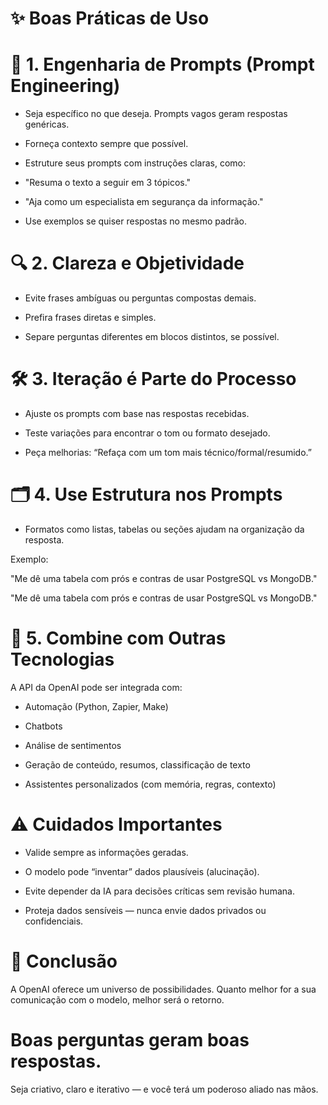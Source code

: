 # ✨ Boas Práticas de Uso

# 🧠 1. Engenharia de Prompts (Prompt Engineering)

* Seja específico no que deseja. Prompts vagos geram respostas genéricas.

* Forneça contexto sempre que possível.

* Estruture seus prompts com instruções claras, como:

* "Resuma o texto a seguir em 3 tópicos."

* "Aja como um especialista em segurança da informação."

* Use exemplos se quiser respostas no mesmo padrão.

# 🔍 2. Clareza e Objetividade

* Evite frases ambíguas ou perguntas compostas demais.

* Prefira frases diretas e simples.

* Separe perguntas diferentes em blocos distintos, se possível.

# 🛠️ 3. Iteração é Parte do Processo

* Ajuste os prompts com base nas respostas recebidas.

* Teste variações para encontrar o tom ou formato desejado.

* Peça melhorias: “Refaça com um tom mais técnico/formal/resumido.”

# 🗂️ 4. Use Estrutura nos Prompts

* Formatos como listas, tabelas ou seções ajudam na organização da resposta.

Exemplo:

"Me dê uma tabela com prós e contras de usar PostgreSQL vs MongoDB."

"Me dê uma tabela com prós e contras de usar PostgreSQL vs MongoDB."

# 🧩 5. Combine com Outras Tecnologias

A API da OpenAI pode ser integrada com:

* Automação (Python, Zapier, Make)

* Chatbots

* Análise de sentimentos

* Geração de conteúdo, resumos, classificação de texto

* Assistentes personalizados (com memória, regras, contexto)

# ⚠️ Cuidados Importantes

* Valide sempre as informações geradas.

* O modelo pode “inventar” dados plausíveis (alucinação).

* Evite depender da IA para decisões críticas sem revisão humana.

* Proteja dados sensíveis — nunca envie dados privados ou confidenciais.

# 🚀 Conclusão

A OpenAI oferece um universo de possibilidades. Quanto melhor for a sua comunicação com o modelo, melhor será o retorno.

# Boas perguntas geram boas respostas.

Seja criativo, claro e iterativo — e você terá um poderoso aliado nas mãos.
